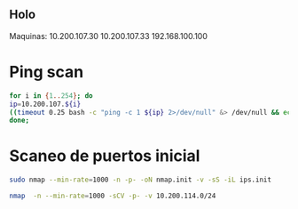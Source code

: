 ## Holo
Maquinas:
    10.200.107.30
    10.200.107.33
    192.168.100.100

# Ping scan 
```bash
for i in {1..254}; do
ip=10.200.107.${i}
((timeout 0.25 bash -c "ping -c 1 ${ip} 2>/dev/null" &> /dev/null && echo UP machine $ip)&)
done;
```

# Scaneo de puertos inicial

```bash
sudo nmap --min-rate=1000 -n -p- -oN nmap.init -v -sS -iL ips.init
```

```bash
nmap  -n --min-rate=1000 -sCV -p- -v 10.200.114.0/24
```













